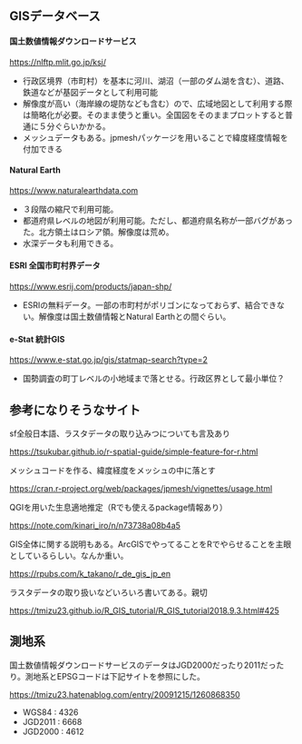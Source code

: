 ## GISデータベース

#### 国土数値情報ダウンロードサービス　

https://nlftp.mlit.go.jp/ksj/

- 行政区境界（市町村）を基本に河川、湖沼（一部のダム湖を含む）、道路、鉄道などが基図データとして利用可能
- 解像度が高い（海岸線の堤防なども含む）ので、広域地図として利用する際は簡略化が必要。そのまま使うと重い。全国図をそのままプロットすると普通に５分ぐらいかかる。
- メッシュデータもある。jpmeshパッケージを用いることで緯度経度情報を付加できる

#### Natural Earth

https://www.naturalearthdata.com

- ３段階の縮尺で利用可能。
- 都道府県レベルの地図が利用可能。ただし、都道府県名称が一部バグがあった。北方領土はロシア領。解像度は荒め。
- 水深データも利用できる。

#### ESRI 全国市町村界データ

https://www.esrij.com/products/japan-shp/

- ESRIの無料データ。一部の市町村がポリゴンになっておらず、結合できない。解像度は国土数値情報とNatural Earthとの間ぐらい。

#### e-Stat 統計GIS

https://www.e-stat.go.jp/gis/statmap-search?type=2

- 国勢調査の町丁レベルの小地域まで落とせる。行政区界として最小単位？

## 参考になりそうなサイト

sf全般日本語、ラスタデータの取り込みつについても言及あり

https://tsukubar.github.io/r-spatial-guide/simple-feature-for-r.html

メッシュコードを作る、緯度経度をメッシュの中に落とす

https://cran.r-project.org/web/packages/jpmesh/vignettes/usage.html

QGIを用いた生息適地推定（Rでも使えるpackage情報あり）

https://note.com/kinari_iro/n/n73738a08b4a5

GIS全体に関する説明もある。ArcGISでやってることをRでやらせることを主眼としているらしい。なんか重い。

https://rpubs.com/k_takano/r_de_gis_jp_en

ラスタデータの取り扱いなどいろいろ書いてある。親切

https://tmizu23.github.io/R_GIS_tutorial/R_GIS_tutorial2018.9.3.html#425

## 測地系

国土数値情報ダウンロードサービスのデータはJGD2000だったり2011だったり。測地系とEPSGコードは下記サイトを参照にした。

https://tmizu23.hatenablog.com/entry/20091215/1260868350

- WGS84 : 4326
- JGD2011 : 6668
- JGD2000 : 4612

